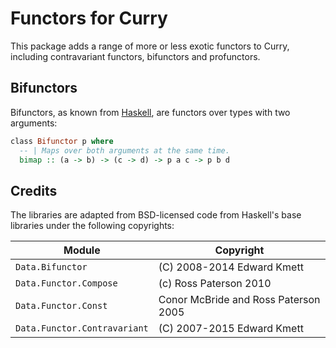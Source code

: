 # Functors for Curry

This package adds a range of more or less exotic functors to Curry, including contravariant functors, bifunctors and profunctors.

## Bifunctors

Bifunctors, as known from [Haskell](https://hackage.haskell.org/package/base-4.16.0.0/docs/Data-Bifunctor.html), are functors over types with two arguments:

```curry
class Bifunctor p where
  -- | Maps over both arguments at the same time.
  bimap :: (a -> b) -> (c -> d) -> p a c -> p b d
```

## Credits

The libraries are adapted from BSD-licensed code from Haskell's base libraries under the following copyrights:

| Module | Copyright |
| ------ | --------- |
| `Data.Bifunctor` | (C) 2008-2014 Edward Kmett |
| `Data.Functor.Compose` | (c) Ross Paterson 2010 |
| `Data.Functor.Const` | Conor McBride and Ross Paterson 2005 |
| `Data.Functor.Contravariant` | (C) 2007-2015 Edward Kmett |
